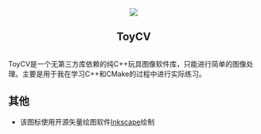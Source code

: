 <div align="center">
  <article style="display: flex; flex-direction: column; align-items: center; justify-content: center;">
      <img src="https://user-images.githubusercontent.com/71769312/233329359-d3428f89-c13a-4a7b-b249-f070424a669b.svg"/>
      <h1 style="width: 100%; text-align: center;">ToyCV</h1>
  </article>
</div>

ToyCV是一个无第三方库依赖的纯C++玩具图像软件库，只能进行简单的图像处理。主要是用于我在学习C++和CMake的过程中进行实际练习。

## 其他

- 该图标使用开源矢量绘图软件[Inkscape](https://gitlab.com/inkscape/inkscape)绘制
